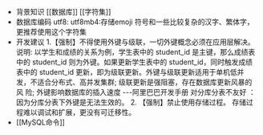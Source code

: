 - 背景知识
  [[数据库]]
  [[字符集]]
- 数据库编码
  utf8:
  utf8mb4:存储emoji 符号和一些比较复杂的汉字、繁体字，更推荐使用这个字符集
- 开发建议
  1.【强制】不得使用外键与级联，一切外键概念必须在应用层解决。
  说明: 以学生和成绩的关系为例，学生表中的 student_id 是主键，那么成绩表中的 student_id 则为外键。如果更新学生表中的 student_id，同时触发成绩表中的 student_id 更新，即为级联更新。外键与级联更新适用于单机低并发，不适合分布式、高并发集群; 级联更新是强阻塞，存在数据库更新风暴的风 险; 外键影响数据库的插入速度
  ---阿里巴巴开发手册
  对分库分表不友好 ：因为分库分表下外键是无法生效的。
  2. 【强制】禁止使用存储过程。
  存储过程难以调试和扩展，更没有可迁移性。
- [[MySQL命令]]